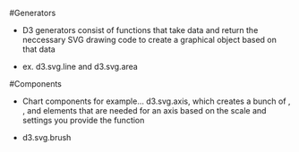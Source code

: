 #Generators
- D3 generators consist of functions that take data and return the neccessary SVG drawing code to create a graphical object based on that data

- ex. d3.svg.line and d3.svg.area

#Components
- Chart components for example... d3.svg.axis, which creates a bunch of <line>, <path>, <g> and <text> elements that are needed for an axis based on the scale and settings you provide the function

- d3.svg.brush
